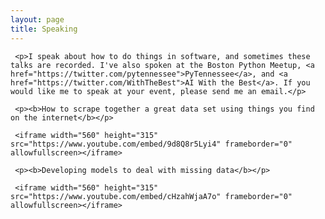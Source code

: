 ```yaml
---
layout: page
title: Speaking 
---
```


<div class="post">
     
     <p>I speak about how to do things in software, and sometimes these talks are recorded. I've also spoken at the Boston Python Meetup, <a href="https://twitter.com/pytennessee">PyTennessee</a>, and <a href="https://twitter.com/WithTheBest">AI With the Best</a>. If you would like me to speak at your event, please send me an email.</p>

     <p><b>How to scrape together a great data set using things you find on the internet</b></p>

     <iframe width="560" height="315" src="https://www.youtube.com/embed/9d8Q8r5Lyi4" frameborder="0" allowfullscreen></iframe>

     <p><b>Developing models to deal with missing data</b></p>

     <iframe width="560" height="315" src="https://www.youtube.com/embed/cHzahWjaA7o" frameborder="0" allowfullscreen></iframe> 



</div>

